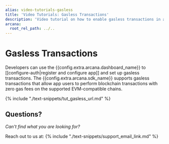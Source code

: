 ```yaml
---
alias: video-tutorials-gasless
title: 'Video Tutorials: Gasless Transactions'
description: 'Video tutorial on how to enable gasless transactions in an app integrated with the Arcana Auth product.'
arcana:
  root_rel_path: ../..
---
```


# Gasless Transactions

Developers can use the {{config.extra.arcana.dashboard_name}} to [[configure-auth|register and configure app]] and set up gasless transactions. The {{config.extra.arcana.sdk_name}} supports gasless transactions that allow app users to perform blockchain transactions with zero gas fees on the supported EVM-compatible chains.

{% include "./text-snippets/tut_gasless_url.md" %}

## Questions?

*Can't find what you are looking for?*

Reach out to us at: {% include "./text-snippets/support_email_link.md" %}